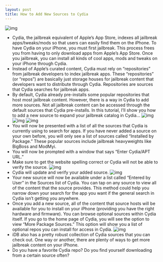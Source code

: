 ```yaml
---
layout: post
title: How to Add New Sources to Cydia
---
```

![img](http://media.idownloadblog.com/wp-content/uploads/2011/01/Cydia-Icon.png)
* Cydia, the jailbreak equivalent of Apple’s App Store, indexes all jailbreak apps/tweaks/mods so that users can easily find them on the iPhone. To have Cydia on your iPhone, you must first jailbreak. This process frees you from having to only download apps from Apple’s App Store. Once you jailbreak, you can install all kinds of cool apps, mods and tweaks on your iPhone through Cydia.
* Instead of Apple’s curated content, Cydia must rely on “repositories” from jailbreak developers to index jailbreak apps. These “repositories” (or “repos”) are basically just storage houses for jailbreak content that developers want to distribute through Cydia. Repositories are sources that Cydia searches for jailbreak apps.
* By default, Cydia already pre-installs some popular repositories that host most jailbreak content. However, there is a way in Cydia to add more sources. Not all jailbreak content can be accessed through the default sources that Cydia pre-installs. In this tutorial, I’ll show you how to add a new source to expand your jailbreak catalog in Cydia…
![img](http://media.idownloadblog.com/wp-content/uploads/2011/01/Cydia-Main.png)
![img](http://media.idownloadblog.com/wp-content/uploads/2011/01/Manage-Cydia.png)
![img](http://media.idownloadblog.com/wp-content/uploads/2011/01/Cydia-Sources.png)
* You will now be presented with a list of all the sources that Cydia is currently using to search for apps. If you have never added a source on your own before, you will only see a list of sources called “Installed by Package.” These popular sources include jailbreak heavyweights like BigBoss and ModMyi.
* You will now be prompted with a window that says “Enter Cydia/APT URL.”
* Make sure to get the website spelling correct or Cydia will not be able to verify the source.
![img](http://media.idownloadblog.com/wp-content/uploads/2011/01/Enter-New-Source.png)
* Cydia will update and verify your added source.
![img](http://media.idownloadblog.com/wp-content/uploads/2011/01/Update-New-Source-e1294633274628.png)
* Your new source will now be available under a list called “Entered by User” in the Sources list of Cydia. You can tap on any source to view all of the content that the source provides. This method could help you narrow down your search for the app you want if the general search in Cydia isn’t getting you anywhere.
* Once you add a new source, all of the content that source hosts will be available for you to install on your iPhone (providing you have the right hardware and firmware). ﻿You can browse optional sources within Cydia itself. If you go to the home page of Cydia, you will see the option to view “More Package Sources.” This option will show you a list of optional repos you can install for access in Cydia.
![img](http://media.idownloadblog.com/wp-content/uploads/2011/01/Cydia-Main-Packages-e1294636194668.png)
* iDB also has a pretty robust collection of Cydia sources that you can check out. One way or another, there are plenty of ways to get more jailbreak content on your iPhone.
* Do you have a favorite Cydia repo? Do you find yourself downloading from a certain source often?

